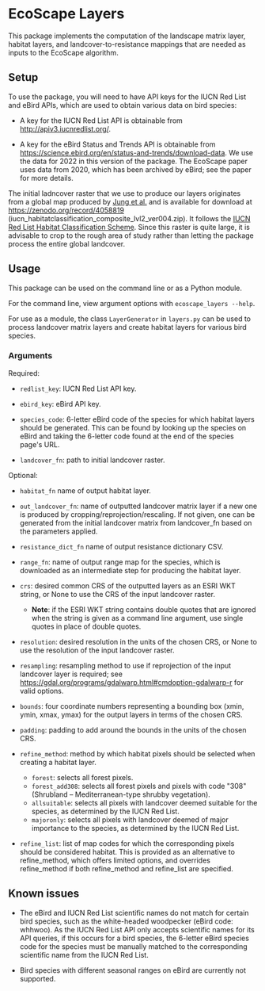 # EcoScape Layers

This package implements the computation of the landscape matrix layer, habitat layers, and landcover-to-resistance mappings that are needed as inputs to the EcoScape algorithm.

## Setup

To use the package, you will need to have API keys for the IUCN Red List and eBird APIs, which are used to obtain various data on bird species:

- A key for the IUCN Red List API is obtainable from http://apiv3.iucnredlist.org/.

- A key for the eBird Status and Trends API is obtainable from https://science.ebird.org/en/status-and-trends/download-data. We use the data for 2022 in this version of the package. The EcoScape paper uses data from 2020, which has been archived by eBird; see the paper for more details.

The initial ladncover raster that we use to produce our layers originates from a global map produced by [Jung et al.](https://doi.org/10.1038/s41597-020-00599-8) and is available for download at https://zenodo.org/record/4058819 (iucn_habitatclassification_composite_lvl2_ver004.zip). It follows the [IUCN Red List Habitat Classification Scheme](https://www.iucnredlist.org/resources/habitat-classification-scheme). Since this raster is quite large, it is advisable to crop to the rough area of study rather than letting the package process the entire global landcover.

## Usage

This package can be used on the command line or as a Python module.

For the command line, view argument options with `ecoscape_layers --help`.

For use as a module, the class `LayerGenerator` in `layers.py` can be used to process landcover matrix layers and create habitat layers for various bird species.

### Arguments

Required:

- `redlist_key`: IUCN Red List API key.

- `ebird_key`: eBird API key.

- `species_code`: 6-letter eBird code of the species for which habitat layers should be generated. This can be found by looking up the species on eBird and taking the 6-letter code found at the end of the species page's URL.

- `landcover_fn`: path to initial landcover raster.

Optional:

- `habitat_fn` name of output habitat layer.

- `out_landcover_fn`: name of outputted landcover matrix layer if a new one is produced by cropping/reprojection/rescaling. If not given, one can be generated from the initial landcover matrix from landcover_fn based on the parameters applied.

- `resistance_dict_fn` name of output resistance dictionary CSV.

- `range_fn`: name of output range map for the species, which is downloaded as an intermediate step for producing the habitat layer.
    
- `crs`: desired common CRS of the outputted layers as an ESRI WKT string, or None to use the CRS of the input landcover raster.
    - <b>Note</b>: if the ESRI WKT string contains double quotes that are ignored when the string is given as a command line argument, use single quotes in place of double quotes.

- `resolution`: desired resolution in the units of the chosen CRS, or None to use the resolution of the input landcover raster.

- `resampling`: resampling method to use if reprojection of the input landcover layer is required; see https://gdal.org/programs/gdalwarp.html#cmdoption-gdalwarp-r for valid options.

- `bounds`: four coordinate numbers representing a bounding box (xmin, ymin, xmax, ymax) for the output layers in terms of the chosen CRS.

- `padding`: padding to add around the bounds in the units of the chosen CRS.

- `refine_method`: method by which habitat pixels should be selected when creating a habitat layer.
    - `forest`: selects all forest pixels.
    - `forest_add308`: selects all forest pixels and pixels with code "308" (Shrubland – Mediterranean-type shrubby vegetation).
    - `allsuitable`: selects all pixels with landcover deemed suitable for the species, as determined by the IUCN Red List.
    - `majoronly`: selects all pixels with landcover deemed of major importance to the species, as determined by the IUCN Red List.

- `refine_list`: list of map codes for which the corresponding pixels should be considered habitat. This is provided as an alternative to refine_method, which offers limited options, and overrides refine_method if both refine_method and refine_list are specified.

## Known issues

- The eBird and IUCN Red List scientific names do not match for certain bird species, such as the white-headed woodpecker (eBird code: whhwoo). As the IUCN Red List API only accepts scientific names for its API queries, if this occurs for a bird species, the 6-letter eBird species code for the species must be manually matched to the corresponding scientific name from the IUCN Red List.

- Bird species with different seasonal ranges on eBird are currently not supported.
